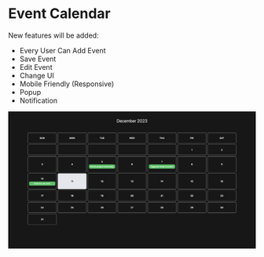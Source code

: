# Event Calendar

New features will be added:

- Every User Can Add Event
- Save Event
- Edit Event
- Change UI
- Mobile Friendly (Responsive)
- Popup
- Notification


![](public/calendar.png)
